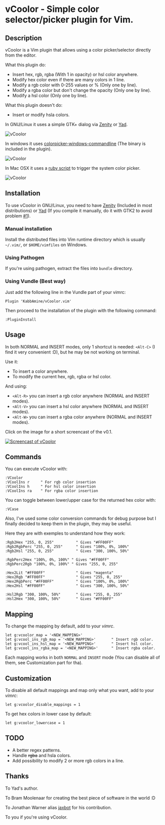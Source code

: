 vCoolor - Simple color selector/picker plugin for Vim.
======================================================

Description
-----------

vCoolor is a Vim plugin that allows using a color picker/selector directly from the editor.

What this plugin do:

* Insert hex, rgb, rgba (With 1 in opacity) or hsl color anywhere.
* Modify hex color even if there are many colors in 1 line.
* Modify a rgb color with 0-255 values or % (Only one by line).
* Modify a rgba color but don't change the opacity (Only one by line).
* Modify a hsl color (Only one by line).

What this plugin doesn't do:

* Insert or modify hsla colors.

In GNU/Linux it uses a simple GTK+ dialog via [Zenity](https://wiki.gnome.org/action/show/Projects/Zenity) or [Yad](http://sourceforge.net/projects/yad-dialog/).

![vCoolor](.img/screen.png)

In windows it uses [colorpicker-windows-commandline](https://github.com/jaxbot/colorpicker-windows-commandline) (The binary is included in the plugin).

![vCoolor](.img/screen-win.png)

In Mac OSX it uses a [ruby script](https://github.com/KabbAmine/vCoolor.vim/tree/master/osx/color-picker) to trigger the system color picker.

![vCoolor](.img/screen-osx.png)

Installation
-------------

To use vCoolor in GNU/Linux, you need to have [Zenity](https://wiki.gnome.org/action/show/Projects/Zenity) (Included in most distributions) or [Yad](http://sourceforge.net/projects/yad-dialog/) (If you compile it manually, do it with GTK2 to avoid problem [#1](https://github.com/KabbAmine/vCoolor.vim/issues/1)).

### Manual installation

Install the distributed files into Vim runtime directory which is usually `~/.vim/`, or `$HOME/vimfiles` on Windows.

### Using Pathogen
If you're using pathogen, extract the files into `bundle` directory.

### Using Vundle (Best way)
Just add the following line in the Vundle part of your vimrc:
	
	Plugin 'KabbAmine/vCoolor.vim'

Then proceed to the installation of the plugin with the following command:

	:PluginInstall

Usage
-----

In both NORMAL and INSERT modes, only 1 shortcut is needed: `<Alt-C>` (I find it very convenient :D), but he may be not working on terminal.

Use it:

* To insert a color anywhere.
* To modify the current hex, rgb, rgba or hsl color.

And using:

* `<Alt-R>` you can insert a rgb color anywhere (NORMAL and INSERT modes).
* `<Alt-V>` you can insert a hsl color anywhere (NORMAL and INSERT modes).
* `<Alt-W>` you can insert a rgba color anywhere (NORMAL and INSERT modes).

Click on the image for a short screencast of the v0.1.

[![Screencast of vCoolor](.img/play-me.jpg)](https://www.youtube.com/watch?v=ZBJ_-Uxm55U)

Commands
--------

You can execute vCoolor with:

	:VCoolor
	:VCoolIns r		" For rgb color insertion
	:VCoolIns h		" For hsl color insertion
	:VCoolIns ra	" For rgba color insertion

You can toggle between lower/upper case for the returned hex color with:

	:VCase

Also, I've used some color conversion commands for debug purpose but I finally decided to keep them in the plugin, they may be useful.

Here they are with exemples to understand how they work:

	:Rgb2Hex "255, 0, 255"			" Gives "#FF00FF"
	:Rgb2RgbPerc "255, 0, 255"		" Gives "100%, 0%, 100%"
	:Rgb2Hsl "255, 0, 255"			" Gives "300, 100%, 50%"

	:RgbPerc2Hex "100%, 0%, 100%" " Gives "#FF00FF"
	:RgbPerc2Rgb "100%, 0%, 100%" " Gives "255, 0, 255"

	:Hex2Lit "#FF00FF"				" Gives "magenta"
	:Hex2Rgb "#FF00FF"				" Gives "255, 0, 255"
	:Hex2RgbPerc "#FF00FF"			" Gives "100%, 0%, 100%"
	:Hex2Hsl "#FF00FF"				" Gives "300, 100%, 50%"

	:Hsl2Rgb "300, 100%, 50%"		" Gives "255, 0, 255"
	:Hsl2Hex "300, 100%, 50%"		" Gives "#FF00FF"

Mapping
-------

To change the mapping by default, add to your *vimrc*.

	let g:vcoolor_map = '<NEW_MAPPING>'
	let g:vcool_ins_rgb_map = '<NEW_MAPPING>'		" Insert rgb color.
	let g:vcool_ins_hsl_map = '<NEW_MAPPING>'		" Insert hsl color.
	let g:vcool_ins_rgba_map = '<NEW_MAPPING>'		" Insert rgba color.

Each mapping works in both `NORMAL` and `INSERT` mode (You can disable all of them, see Customization part for tha).

Customization
-------------

To disable all default mappings and map only what you want, add to your *vimrc*:

	let g:vcoolor_disable_mappings = 1

To get hex colors in lower case by default:

	let g:vcoolor_lowercase = 1

TODO
----

- A better regex patterns.
- Handle ~~rgba~~ and hsla colors.
- Add possibility to modify 2 or more rgb colors in a line.

Thanks
-------

To Yad's author.

To Bram Moolenaar for creating the best piece of software in the world :D

To Jonathan Warner alias [jaxbot](https://github.com/jaxbot) for his contribution.

To you if you're using vCoolor.
